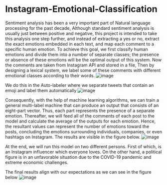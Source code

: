 # Instagram-Emotional-Classification
Sentiment analysis has been a very important part of Natural language processing for the past decade, Although standard sentiment analysis is usually just between positive and negative, this project is intended to take this analysis one step further, and instead of extracting a yes or no, extract the exact emotions embedded in each text, and map each comment to a specific human emotion.
To achieve this goal, we first classify human emotions and divide them into a number of separate classes; the presence or absence of these emotions will be the optimal output of this system. Now the comments are taken from Instagram API and stored in a file, Then by designing a lexical system, we label some of these comments with different emotional classes according to their words.
![image](https://github.com/ParhamAbedAzad/Instagram-Emotional-Classification/assets/48606670/eba469cd-83b1-431c-8b53-5cb47a119a7f)

We do this in the Auto-labeler where we separate tweets that contain an emoji and label them automatically
![image](https://github.com/ParhamAbedAzad/Instagram-Emotional-Classification/assets/48606670/db0701e9-e2e0-4c36-906c-eb6866542a60)

Consequently, with the help of machine learning algorithms, we can train a general multi-label machine that can produce an output that consists of an eight-part vector. Thus, each part represents the presence of a separate emotion.
Thereafter, we will feed all of the comments of each post to the model and calculate the average of the outputs for each emotion. Hence, the resultant values can represent the number of emotions toward the posts, concluding the emotions surrounding individuals, companies, or even hashtags on Instagram. The results are visible in the figure below.
![image](https://github.com/ParhamAbedAzad/Instagram-Emotional-Classification/assets/48606670/9106b264-22b1-423e-98d7-1d46953b76a7)

At the end, we will run this model on two different persons. First of which, is an Instagram influencer which everyone loves. On the other hand, a political figure is in an unfavorable situation due to the COVID-19 pandemic and extreme economic challenges.

The final results align with our expectations as we can see in the figure below 
![image](https://github.com/ParhamAbedAzad/Instagram-Emotional-Classification/assets/48606670/2fa68ab8-ff60-46a4-a6ac-177f2e1e185b)
